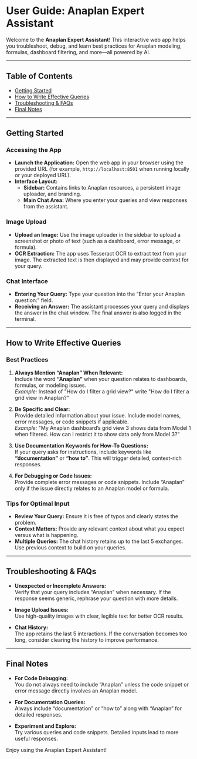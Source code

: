 # User Guide: Anaplan Expert Assistant

Welcome to the **Anaplan Expert Assistant**! This interactive web app helps you troubleshoot, debug, and learn best practices for Anaplan modeling, formulas, dashboard filtering, and more—all powered by AI.

---

## Table of Contents

- [Getting Started](#getting-started)
- [How to Write Effective Queries](#how-to-write-effective-queries)
- [Troubleshooting & FAQs](#troubleshooting--faqs)
- [Final Notes](#final-notes)

---

## Getting Started

### Accessing the App
- **Launch the Application:** Open the web app in your browser using the provided URL (for example, `http://localhost:8501` when running locally or your deployed URL).
- **Interface Layout:**  
  - **Sidebar:** Contains links to Anaplan resources, a persistent image uploader, and branding.
  - **Main Chat Area:** Where you enter your queries and view responses from the assistant.

### Image Upload
- **Upload an Image:** Use the image uploader in the sidebar to upload a screenshot or photo of text (such as a dashboard, error message, or formula).
- **OCR Extraction:** The app uses Tesseract OCR to extract text from your image. The extracted text is then displayed and may provide context for your query.

### Chat Interface
- **Entering Your Query:** Type your question into the “Enter your Anaplan question:” field.
- **Receiving an Answer:** The assistant processes your query and displays the answer in the chat window. The final answer is also logged in the terminal.

---

## How to Write Effective Queries

### Best Practices
1. **Always Mention “Anaplan” When Relevant:**  
   Include the word **“Anaplan”** when your question relates to dashboards, formulas, or modeling issues.  
   *Example:* Instead of "How do I filter a grid view?" write "How do I filter a grid view in Anaplan?"

2. **Be Specific and Clear:**  
   Provide detailed information about your issue. Include model names, error messages, or code snippets if applicable.  
   *Example:* "My Anaplan dashboard’s grid view 3 shows data from Model 1 when filtered. How can I restrict it to show data only from Model 3?"

3. **Use Documentation Keywords for How-To Questions:**  
   If your query asks for instructions, include keywords like **“documentation”** or **“how to”**. This will trigger detailed, context-rich responses.

4. **For Debugging or Code Issues:**  
   Provide complete error messages or code snippets. Include “Anaplan” only if the issue directly relates to an Anaplan model or formula.

### Tips for Optimal Input
- **Review Your Query:** Ensure it is free of typos and clearly states the problem.
- **Context Matters:** Provide any relevant context about what you expect versus what is happening.
- **Multiple Queries:** The chat history retains up to the last 5 exchanges. Use previous context to build on your queries.

---

## Troubleshooting & FAQs

- **Unexpected or Incomplete Answers:**  
  Verify that your query includes “Anaplan” when necessary. If the response seems generic, rephrase your question with more details.

- **Image Upload Issues:**  
  Use high-quality images with clear, legible text for better OCR results.

- **Chat History:**  
  The app retains the last 5 interactions. If the conversation becomes too long, consider clearing the history to improve performance.

---

## Final Notes

- **For Code Debugging:**  
  You do not always need to include “Anaplan” unless the code snippet or error message directly involves an Anaplan model.
  
- **For Documentation Queries:**  
  Always include “documentation” or “how to” along with “Anaplan” for detailed responses.
  
- **Experiment and Explore:**  
  Try various queries and code snippets. Detailed inputs lead to more useful responses.

Enjoy using the Anaplan Expert Assistant!
